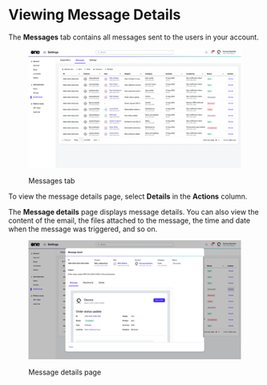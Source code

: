 # Viewing Message Details

The **Messages** tab contains all messages sent to the users in your account.&#x20;

<figure><img src="../../../.gitbook/assets/notifications_message.png" alt=""><figcaption><p>Messages tab</p></figcaption></figure>

To view the message details page, select **Details** in the **Actions** column.

The **Message details** page displays message details. You can also view the content of the email, the files attached to the message, the time and date when the message was triggered, and so on.&#x20;

<figure><img src="../../../.gitbook/assets/notifications_message_detail.png" alt=""><figcaption><p>Message details page</p></figcaption></figure>
